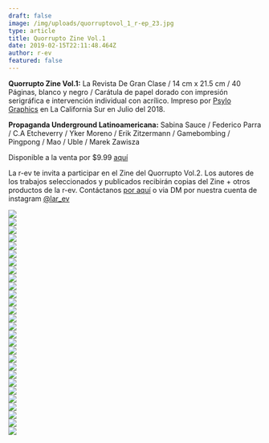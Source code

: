 ```yaml
---
draft: false
image: /img/uploads/quorruptovol_1_r-ep_23.jpg
type: article
title: Quorrupto Zine Vol.1
date: 2019-02-15T22:11:48.464Z
author: r-ev
featured: false
---
```

**Quorrupto Zine Vol.1:** La Revista De Gran Clase / 14 cm x 21.5 cm / 40 Páginas, blanco y negro / Carátula de papel dorado con impresión serigráfica e intervención individual con acrílico. Impreso por [Psylo Graphics](http://www.psylographics.com) en La California Sur en Julio del 2018.

**Propaganda Underground Latinoamericana:**  Sabina Sauce / Federico Parra / C.A Etcheverry / Yker Moreno / Erik Zitzermann / Gamebombing / Pingpong / Mao / Uble / Marek Zawisza 

Disponible a la venta por $9.99 [aquí](https://r-evshop.net/products/quorrupto-zine-vol-1)  

La r-ev te invita a participar en el Zine del Quorrupto Vol.2. Los autores de los trabajos seleccionados y publicados recibirán copias del Zine + otros productos de la r-ev. Contáctanos [por aquí](https://www.r-ev.net/contacto/) o via DM por nuestra cuenta de instagram [@lar_ev](https://www.instagram.com/lar_ev) 

<div><img src="/img/uploads/QuorruptoVol_1_R-EP_1.jpg"></div>

<div><img src="/img/uploads/QuorruptoVol_1_R-EP_2.jpg"></div>

<div><img src="/img/uploads/QuorruptoVol_1_R-EP_3.jpg"></div>

<div><img src="/img/uploads/QuorruptoVol_1_R-EP_4.jpg"></div>

<div><img src="/img/uploads/QuorruptoVol_1_R-EP_5.jpg"></div>

<div><img src="/img/uploads/QuorruptoVol_1_R-EP_6.jpg"></div>

<div><img src="/img/uploads/QuorruptoVol_1_R-EP_7.jpg"></div>

<div><img src="/img/uploads/QuorruptoVol_1_R-EP_8.jpg"></div>

<div><img src="/img/uploads/QuorruptoVol_1_R-EP_9.jpg"></div>

<div><img src="/img/uploads/QuorruptoVol_1_R-EP_10.jpg"></div>

<div><img src="/img/uploads/QuorruptoVol_1_R-EP_11.jpg"></div>

<div><img src="/img/uploads/QuorruptoVol_1_R-EP_12.jpg"></div>

<div><img src="/img/uploads/QuorruptoVol_1_R-EP_13.jpg"></div>

<div><img src="/img/uploads/QuorruptoVol_1_R-EP_14.jpg"></div>

<div><img src="/img/uploads/QuorruptoVol_1_R-EP_15.jpg"></div>

<div><img src="/img/uploads/QuorruptoVol_1_R-EP_16.jpg"></div>

<div><img src="/img/uploads/QuorruptoVol_1_R-EP_17.jpg"></div>

<div><img src="/img/uploads/QuorruptoVol_1_R-EP_18.jpg"></div>

<div><img src="/img/uploads/QuorruptoVol_1_R-EP_19.jpg"></div>

<div><img src="/img/uploads/QuorruptoVol_1_R-EP_20.jpg"></div>

<div><img src="/img/uploads/QuorruptoVol_1_R-EP_21.jpg"></div>

<div><img src="/img/uploads/QuorruptoVol_1_R-EP_22.jpg"></div>

<div><img src="/img/uploads/QuorruptoVol_1_R-EP_25.jpg"></div>

<div><img src="/img/uploads/QuorruptoVol_1_R-EP_26.jpg"></div>

<div><img src="/img/uploads/QuorruptoVol_1_R-EP_27.jpg"></div>

<div><img src="/img/uploads/QuorruptoVol_1_R-EP_28.jpg"></div>

<div><img src="/img/uploads/QuorruptoVol_1_R-EP_29.jpg"></div>

<div><img src="/img/uploads/QuorruptoVol_1_R-EP_30.jpg"></div>
